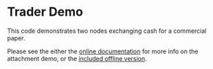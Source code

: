 # Trader Demo 

This code demonstrates two nodes exchanging cash for a commercial paper.

Please see the either the [online documentation](https://docs.corda.net/running-the-demos.html#trader-demo) for more info on the attachment demo, or the [included offline version](../../docs/build/html/running-the-demos.html#trader-demo).
